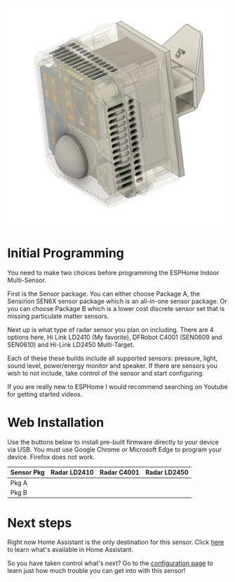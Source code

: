 ![Sensor](https://raw.githubusercontent.com/mikelawrence/esphome-indoor-multi-sensor-hardware/main/enclosure/meta/ESPHome-Multi-Sensor-Enclosure-Render.png)

# Initial Programming

You need to make two choices before programming the ESPHome Indoor Multi-Sensor. 

First is the Sensor package. You can either choose Package A, the Sensirion SEN6X sensor package which is an all-in-one sensor package. Or you can choose Package B which is a lower cost discrete sensor set that is missing particulate matter sensors. 

Next up is what type of radar sensor you plan on including. There are 4 options here, Hi Link LD2410 (My favorite), DFRobot C4001 (SEN0609 and SEN0610) and Hi-Link LD2450 Multi-Target.

Each of these these builds include all supported sensors: pressure, light, sound level, power/energy monitor and speaker. If there are sensors you wish to not include, take control of the sensor and start configuring.

If you are really new to ESPHome I would recommend searching on Youtube for getting started videos.

# Web Installation

Use the buttons below to install pre-built firmware directly to your device via USB. You must use Google Chrome or Microsoft Edge to program your device. Firefox does not work.

| Sensor Pkg | Radar LD2410 | Radar C4001 | Radar LD2450 |
|---|---|---|---|
| Pkg A | <esp-web-install-button manifest="firmware/sensor-pkg-a-ld2410.manifest.json"></esp-web-install-button> | <esp-web-install-button manifest="firmware/sensor-pkg-a-c4001.manifest.json"></esp-web-install-button> | <esp-web-install-button manifest="firmware/sensor-pkg-a-ld2450.manifest.json"></esp-web-install-button> |
| Pkg B | <esp-web-install-button manifest="firmware/sensor-pkg-b-ld2410.manifest.json"></esp-web-install-button> | <esp-web-install-button manifest="firmware/sensor-pkg-b-c4001.manifest.json"></esp-web-install-button> | <esp-web-install-button manifest="firmware/sensor-pkg-b-ld2450.manifest.json"></esp-web-install-button> |

<script type="module" src="https://unpkg.com/esp-web-tools@10/dist/web/install-button.js?module"></script>

# Next steps

Right now Home Assistant is the only destination for this sensor. Click [here](./home-assistant.html) to learn what's available in Home Assistant.

So you have taken control what's next? Go to the [configuration page](./configuration.html) to learn just how much trouble you can get into with this sensor!

